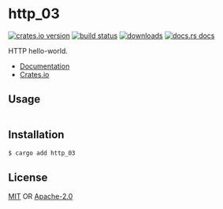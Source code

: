 # http_03
[![crates.io version][1]][2] [![build status][3]][4]
[![downloads][5]][6] [![docs.rs docs][7]][8]

HTTP hello-world.

- [Documentation][8]
- [Crates.io][2]

## Usage
```txt
```

## Installation
```sh
$ cargo add http_03
```

## License
[MIT](./LICENSE-MIT) OR [Apache-2.0](./LICENSE-APACHE)

[1]: https://img.shields.io/crates/v/http_03.svg?style=flat-square
[2]: https://crates.io/crates/http_03
[3]: https://img.shields.io/travis/yoshuawuyts/http_03.svg?style=flat-square
[4]: https://travis-ci.org/yoshuawuyts/http_03
[5]: https://img.shields.io/crates/d/http_03.svg?style=flat-square
[6]: https://crates.io/crates/http_03
[7]: https://img.shields.io/badge/docs-latest-blue.svg?style=flat-square
[8]: https://docs.rs/http_03
